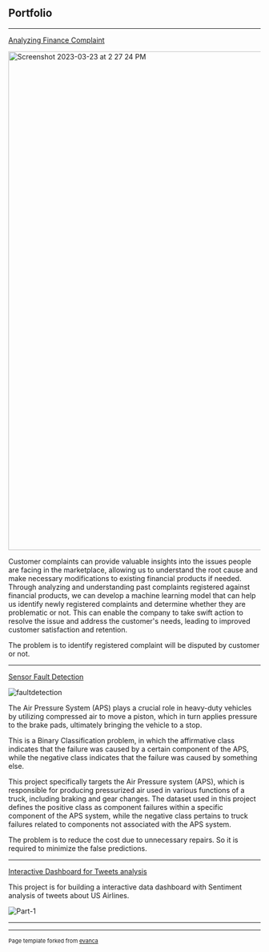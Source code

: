 ## Portfolio

---
[Analyzing Finance Complaint](https://github.com/ParisTian-DS/finance-complaint)

<img width="994" alt="Screenshot 2023-03-23 at 2 27 24 PM" src="https://user-images.githubusercontent.com/109061477/227122955-efec9e8b-7c52-47f8-9a95-534b63122286.png">

Customer complaints can provide valuable insights into the issues people are facing in the marketplace, allowing us to understand the root cause and make necessary modifications to existing financial products if needed.
Through analyzing and understanding past complaints registered against financial products, we can develop a machine learning model that can help us identify newly registered complaints and determine whether they are problematic or not. This can enable the company to take swift action to resolve the issue and address the customer's needs, leading to improved customer satisfaction and retention.

The problem is to identify registered complaint will be disputed by customer or not. 

---
[Sensor Fault Detection](https://github.com/ParisTian-DS/sensor-fault-detection)

![faultdetection](https://user-images.githubusercontent.com/109061477/227123834-d74284f6-0d9a-4b1f-9947-fd1d24ee2086.png)

The Air Pressure System (APS) plays a crucial role in heavy-duty vehicles by utilizing compressed air to move a piston, which in turn applies pressure to the brake pads, ultimately bringing the vehicle to a stop.

This is a Binary Classification problem, in which the affirmative class indicates that the failure was caused by a certain component of the APS, while the negative class indicates that the failure was caused by something else.

This project specifically targets the Air Pressure system (APS), which is responsible for producing pressurized air used in various functions of a truck, including braking and gear changes. The dataset used in this project defines the positive class as component failures within a specific component of the APS system, while the negative class pertains to truck failures related to components not associated with the APS system.

The problem is to reduce the cost due to unnecessary repairs. So it is required to minimize the false predictions.

---
[Interactive Dashboard for Tweets analysis](https://github.com/ParisTian-DS/Project_tweets)


This project is for building a interactive data dashboard with Sentiment analysis of tweets about US Airlines.

![Part-1](https://user-images.githubusercontent.com/109061477/218433510-c748bdb0-ebe6-417a-b17e-1f29908fa62c.gif)


---






---
<p style="font-size:11px">Page template forked from <a href="https://github.com/evanca/quick-portfolio">evanca</a></p>
<!-- Remove above link if you don't want to attibute -->
